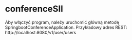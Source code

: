 # conferenceSII

Aby włączyć program, należy uruchomić główną metodę SpringbootConferenceApplication. 
Przykładowy adres REST: http://localhost:8080/v1/user/users
